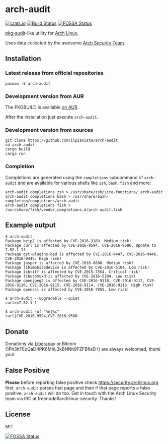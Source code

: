 # arch-audit

[![crats.io](https://img.shields.io/crates/v/arch-audit.svg)](https://crates.io/crates/arch-audit)
[![Build Status](https://gitlab.com/ilpianista/arch-audit/badges/master/pipeline.svg)](https://gitlab.com/ilpianista/arch-audit/pipelines)
[![FOSSA Status](https://app.fossa.io/api/projects/git%2Bgithub.com%2Filpianista%2Farch-audit.svg?type=shield)](https://app.fossa.io/projects/git%2Bgithub.com%2Filpianista%2Farch-audit?ref=badge_shield)

[pkg-audit](https://www.freebsd.org/cgi/man.cgi?query=pkg-audit&sektion=8)-like utility for [Arch Linux](https://archlinux.org).

Uses data collected by the awesome [Arch Security Team](https://wiki.archlinux.org/index.php/Arch_Security_Team).

## Installation

### Latest release from official repositories

    pacman -S arch-audit

### Development version from AUR

The PKGBUILD is available [on AUR](https://aur.archlinux.org/packages/arch-audit-git).

After the installation just execute `arch-audit`.

### Development version from sources

    git clone https://github.com/ilpianista/arch-audit
    cd arch-audit
    cargo build
    cargo run

### Completion

Completions are generated using the `completions` subcommand of `arch-audit` and are available for various shells like `zsh`, `bash`, `fish` and more:

    arch-audit completions zsh > /usr/share/zsh/site-functions/_arch-audit
    arch-audit completions bash > /usr/share/bash-completion/completions/arch-audit
    arch-audit completions fish > /usr/share/fish/vendor_completions.d/arch-audit.fish

## Example output

    $ arch-audit
    Package bzip2 is affected by CVE-2016-3189. Medium risk!
    Package curl is affected by CVE-2016-9594, CVE-2016-9586. Update to 7.52.1-1!
    Package gst-plugins-bad is affected by CVE-2016-9447, CVE-2016-9446, CVE-2016-9445. High risk!
    Package jasper is affected by CVE-2016-8886. Medium risk!
    Package libimobiledevice is affected by CVE-2016-5104. Low risk!
    Package libtiff is affected by CVE-2015-7554. Critical risk!
    Package libusbmuxd is affected by CVE-2016-5104. Low risk!
    Package openjpeg2 is affected by CVE-2016-9118, CVE-2016-9117, CVE-2016-9116, CVE-2016-9115, CVE-2016-9114, CVE-2016-9113. High risk!
    Package openssl is affected by CVE-2016-7055. Low risk!

    $ arch-audit --upgradable --quiet
    curl>=7.52.1-1

    $ arch-audit -uf "%n|%c"
    curl|CVE-2016-9594,CVE-2016-9586

## Donate

Donations via [Liberapay](https://liberapay.com/ilpianista) or Bitcoin (1Ph3hFEoQaD4PK6MhL3kBNNh9FZFBfisEH) are always welcomed, _thank you_!

## False Positive

**Please** before reporting false positive check https://security.archlinux.org first. `arch-audit` parses that page and then if that page reports a false positive, `arch-audit` will do too. Get in touch with the Arch Linux Security team via IRC at freenode#archlinux-security. Thanks!

## License

MIT


[![FOSSA Status](https://app.fossa.io/api/projects/git%2Bgithub.com%2Filpianista%2Farch-audit.svg?type=large)](https://app.fossa.io/projects/git%2Bgithub.com%2Filpianista%2Farch-audit?ref=badge_large)